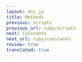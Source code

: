 ```yaml
---
layout: doc_ja
title: Methods
previous: Scripts
previous_url: ruby/scripts
next: Constants
next_url: ruby/constants
review: true
translated: true
---
```

